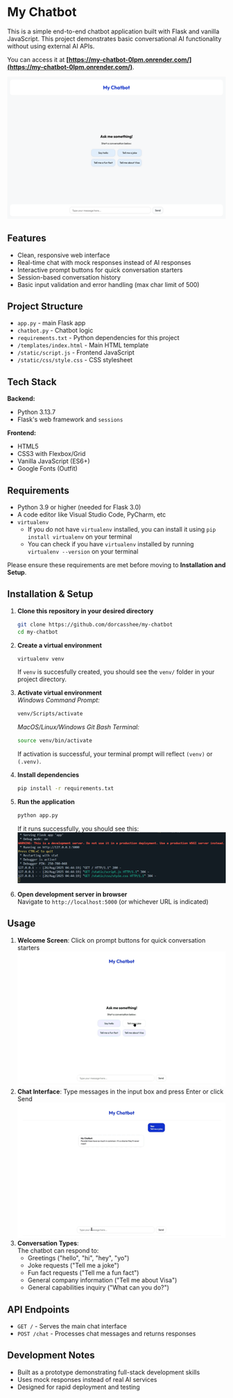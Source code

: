 # My Chatbot
This is a simple end-to-end chatbot application built with Flask and vanilla JavaScript. This project demonstrates basic conversational AI functionality without using external AI APIs.  
  
You can access it at **[https://my-chatbot-0lpm.onrender.com/](https://my-chatbot-0lpm.onrender.com/)**.
  
![alt text](/img/my_chatbot.png)

## Features
- Clean, responsive web interface
- Real-time chat with mock responses instead of AI responses
- Interactive prompt buttons for quick conversation starters
- Session-based conversation history
- Basic input validation and error handling (max char limit of 500)

## Project Structure
- `app.py` - main Flask app
- `chatbot.py` - Chatbot logic
- `requirements.txt` - Python dependencies for this project
- `/templates/index.html` - Main HTML template
- `/static/script.js` - Frontend JavaScript
- `/static/css/style.css` - CSS stylesheet

## Tech Stack
**Backend:**
- Python 3.13.7
- Flask's web framework and `sessions`

**Frontend:**
- HTML5
- CSS3 with Flexbox/Grid
- Vanilla JavaScript (ES6+)
- Google Fonts (Outfit)

## Requirements
- Python 3.9 or higher (needed for Flask 3.0)
- A code editor like Visual Studio Code, PyCharm, etc
- `virtualenv`
  - If you do not have `virtualenv` installed, you can install it using `pip install virtualenv` on your terminal
  - You can check if you have `virtualenv` installed by running `virtualenv --version` on your terminal

Please ensure these requirements are met before moving to **Installation and Setup**.

## Installation & Setup

1. **Clone this repository in your desired directory**
   ```bash
   git clone https://github.com/dorcasshee/my-chatbot
   cd my-chatbot
   ```

2. **Create a virtual environment**
   ```bash
   virtualenv venv
   ```
   If `venv` is succesfully created, you should see the `venv/` folder in your project directory.

3. **Activate virtual environment**  
   *Windows Command Prompt:*
   ```bash
   venv/Scripts/activate
   ```
   *MacOS/Linux/Windows Git Bash Terminal:*
   ```bash
   source venv/bin/activate
   ```
   If activation is successful, your terminal prompt will reflect `(venv)` or `(.venv)`.

4. **Install dependencies**
   ```bash
   pip install -r requirements.txt
   ```

5. **Run the application**
   ```bash
   python app.py
   ```
   If it runs successfully, you should see this:
   ![alt text](/img/successful_flask_app.png)

6. **Open development server in browser**  
   Navigate to `http://localhost:5000` (or whichever URL is indicated)

## Usage
1. **Welcome Screen**: Click on prompt buttons for quick conversation starters  
   ![alt text](/img/welcome-screen.gif)
2. **Chat Interface**: Type messages in the input box and press Enter or click Send  
   ![alt text](/img/chat-interface.gif)
3. **Conversation Types**:  
   The chatbot can respond to:
   - Greetings ("hello", "hi", "hey", "yo")
   - Joke requests ("Tell me a joke")
   - Fun fact requests ("Tell me a fun fact")
   - General company information ("Tell me about Visa")
   - General capabilities inquiry ("What can you do?")

## API Endpoints
- `GET /` - Serves the main chat interface
- `POST /chat` - Processes chat messages and returns responses

## Development Notes
- Built as a prototype demonstrating full-stack development skills
- Uses mock responses instead of real AI services
- Designed for rapid deployment and testing